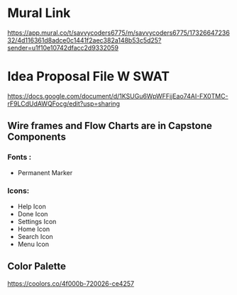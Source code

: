 # Mural Link
https://app.mural.co/t/savvycoders6775/m/savvycoders6775/1732664723632/4d116361d8adce0c1441f2aec382a148b53c5d25?sender=u1f10e10742dfacc2d9332059


#  Idea Proposal File W SWAT
https://docs.google.com/document/d/1KSUGu6WpWFFjjEao74AI-FX0TMC-rF9LCdUdAWQFocg/edit?usp=sharing

## Wire frames and Flow Charts are in Capstone Components

### Fonts :
* Permanent Marker
### Icons:
* Help Icon
* Done Icon
* Settings Icon
* Home Icon
* Search Icon
* Menu Icon

## Color Palette
https://coolors.co/4f000b-720026-ce4257
